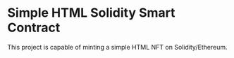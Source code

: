 # Simple HTML Solidity Smart Contract

This project is capable of minting a simple HTML NFT on Solidity/Ethereum.
